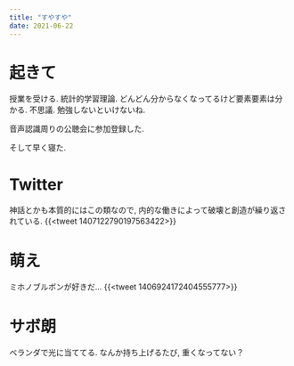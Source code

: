```yaml
---
title: "すやすや"
date: 2021-06-22
---
```


# 起きて
授業を受ける. 統計的学習理論. どんどん分からなくなってるけど要素要素は分かる. 不思議.
勉強しないといけないね.

音声認識周りの公聴会に参加登録した.

そして早く寝た.
# Twitter
神話とかも本質的にはこの類なので, 内的な働きによって破壊と創造が繰り返されている.
{{<tweet 1407122790197563422>}}


# 萌え
ミホノブルボンが好きだ...
{{<tweet 1406924172404555777>}}

# サボ朗
ベランダで光に当ててる. なんか持ち上げるたび, 重くなってない？
